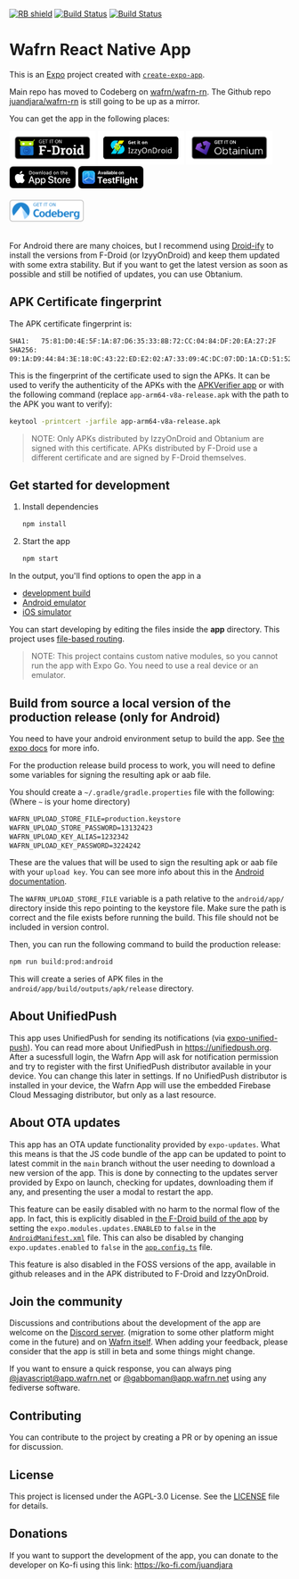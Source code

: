 <!-- Badges -->

[<img src="https://shields.rbtlog.dev/simple/dev.djara.wafrn_rn" alt="RB shield">](https://shields.rbtlog.dev/dev.djara.wafrn_rn)
[<img src="https://github.com/juandjara/wafrn-rn/actions/workflows/build.yml/badge.svg" alt="Build Status" />](https://github.com/juandjara/wafrn-rn/actions/workflows/build.yml)
[<img src="https://github.com/juandjara/wafrn-rn/actions/workflows/build_ios.yml/badge.svg" alt="Build Status" />](https://github.com/juandjara/wafrn-rn/actions/workflows/build_ios.yml)

# Wafrn React Native App

This is an [Expo](https://expo.dev) project created with [`create-expo-app`](https://www.npmjs.com/package/create-expo-app).

Main repo has moved to Codeberg on [wafrn/wafrn-rn](https://codeberg.org/wafrn/wafrn-rn). The Github repo [juandjara/wafrn-rn](https://github.com/juandjara/wafrn-rn) is still going to be up as a mirror.

You can get the app in the following places:

<!--
<a href="https://play.google.com/store/apps/details?id=dev.djara.wafrn_rn">
<img height="60" alt="Get it on Google Play" src="assets/badges/google-play-margin.png" /></a>
-->
<a href="https://f-droid.org/packages/dev.djara.wafrn_rn/">
<img height="60" alt="Get it on F-Droid" src="assets/badges/fdroid-margin.png" /></a>
<a href="https://apt.izzysoft.de/fdroid/index/apk/dev.djara.wafrn_rn">
<img height="60" alt="Get it on IzzyOnDroid" src="assets/badges/izzy-margin.png" /></a>
<a href="http://apps.obtainium.imranr.dev/redirect.html?r=obtainium://add/https://codeberg.org/wafrn/wafrn-rn">
<img height="60" alt="Get it on Obtanium" src="assets/badges/obtanium-margin.png" /></a>
<br />
<div>
<a href="https://apps.apple.com/us/app/wafrn/id6737332622">
<img height="40" alt="Get it on the App Store" src="assets/badges/apple-app-store.svg" /></a>
<a href="https://testflight.apple.com/join/k98B8bDq">
<img height="40" alt="Get it on Testflight" src="assets/badges/testflight.png" /></a>
</div>
<br />
<div>
<a href="https://codeberg.org/wafrn/wafrn-rn/releases/latest">
<img height="40" alt="Get it on Codeberg" src="assets/badges/codeberg.png" /></a>
</div>
<br />

For Android there are many choices, but I recommend using [Droid-ify](https://droidify.eu.org/) to install the versions from F-Droid (or IzyyOnDroid) and keep them updated with some extra stability. But if you want to get the latest version as soon as possible and still be notified of updates, you can use Obtanium.

## APK Certificate fingerprint

The APK certificate fingerprint is:

```text
SHA1:   75:81:D0:4E:5F:1A:87:D6:35:33:8B:72:CC:04:84:DF:20:EA:27:2F
SHA256: 09:1A:D9:44:84:3E:18:0C:43:22:ED:E2:02:A7:33:09:4C:DC:07:DD:1A:CD:51:52:3F:E8:13:EA:E9:04:F4:87
```

This is the fingerprint of the certificate used to sign the APKs. It can be used to verify the authenticity of the APKs with the [APKVerifier app](https://github.com/soupslurpr/AppVerifier) or with the following command (replace `app-arm64-v8a-release.apk` with the path to the APK you want to verify):

```bash
keytool -printcert -jarfile app-arm64-v8a-release.apk
```

> NOTE: Only APKs distributed by IzzyOnDroid and Obtanium are signed with this certificate. APKs distributed by F-Droid use a different certificate and are signed by F-Droid themselves.

## Get started for development

1. Install dependencies

   ```bash
   npm install
   ```

2. Start the app

   ```bash
   npm start
   ```

In the output, you'll find options to open the app in a

- [development build](https://docs.expo.dev/develop/development-builds/introduction/)
- [Android emulator](https://docs.expo.dev/workflow/android-studio-emulator/)
- [iOS simulator](https://docs.expo.dev/workflow/ios-simulator/)

You can start developing by editing the files inside the **app** directory. This project uses [file-based routing](https://docs.expo.dev/router/introduction).

> NOTE: This project contains custom native modules, so you cannot run the app with Expo Go. You need to use a real device or an emulator.

## Build from source a local version of the production release (only for Android)

You need to have your android environment setup to build the app. See [the expo docs](https://docs.expo.dev/get-started/set-up-your-environment/?mode=development-build&buildEnv=local) for more info.

For the production release build process to work, you will need to define some variables for signing the resulting apk or aab file.

You should create a `~/.gradle/gradle.properties` file with the following: (Where `~` is your home directory)

```properties
WAFRN_UPLOAD_STORE_FILE=production.keystore
WAFRN_UPLOAD_STORE_PASSWORD=13132423
WAFRN_UPLOAD_KEY_ALIAS=1232342
WAFRN_UPLOAD_KEY_PASSWORD=3224242
```

These are the values that will be used to sign the resulting apk or aab file with your `upload key`. You can see more info about this in the [Android documentation](https://developer.android.com/studio/publish/app-signing#generate-key).

The `WAFRN_UPLOAD_STORE_FILE` variable is a path relative to the `android/app/` directory inside this repo pointing to the keystore file. Make sure the path is correct and the file exists before running the build. This file should not be included in version control.

Then, you can run the following command to build the production release:

```bash
npm run build:prod:android
```

This will create a series of APK files in the `android/app/build/outputs/apk/release` directory.

## About UnifiedPush

This app uses UnifiedPush for sending its notifications (via [expo-unified-push](https://github.com/juandjara/expo-unified-push/)). You can read more about UnifiedPush in https://unifiedpush.org. After a sucessfull login, the Wafrn App will ask for notification permission and try to register with the first UnifiedPush distributor available in your device. You can change this later in settings. If no UnifiedPush distributor is installed in your device, the Wafrn App will use the embedded Firebase Cloud Messaging distributor, but only as a last resource.

## About OTA updates

This app has an OTA update functionality provided by `expo-updates`. What this means is that the JS code bundle of the app can be updated to point to latest commit in the `main` branch without the user needing to download a new version of the app. This is done by connecting to the updates server provided by Expo on launch, checking for updates, downloading them if any, and presenting the user a modal to restart the app.

This feature can be easily disabled with no harm to the normal flow of the app. In fact, this is explicitly disabled in [the F-Droid build of the app](https://gitlab.com/fdroid/fdroiddata/-/blob/master/metadata/dev.djara.wafrn_rn.yml) by setting the `expo.modules.updates.ENABLED` to `false` in the [`AndroidManifest.xml`](android/app/src/main/AndroidManifest.xml) file. This can also be disabled by changing `expo.updates.enabled` to `false` in the [`app.config.ts`](app.config.ts) file.

This feature is also disabled in the FOSS versions of the app, available in github releases and in the APK distributed to F-Droid and IzzyOnDroid.

## Join the community

Discussions and contributions about the development of the app are welcome on the [Discord server](https://discord.gg/DTqGpk2AUV). (migration to some other platform might come in the future) and on [Wafrn itself](https://app.wafrn.net). When adding your feedback, please consider that the app is still in beta and some things might change.

If you want to ensure a quick response, you can always ping [@javascript@app.wafrn.net](https://app.wafrn.net/blog/javascript) or [@gabboman@app.wafrn.net](https://app.wafrn.net/blog/gabboman) using any fediverse software.

## Contributing

You can contribute to the project by creating a PR or by opening an issue for discussion.

## License

This project is licensed under the AGPL-3.0 License. See the [LICENSE](LICENSE.md) file for details.

## Donations

If you want to support the development of the app, you can donate to the developer on Ko-fi using this link: https://ko-fi.com/juandjara
